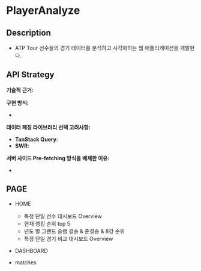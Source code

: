 # PlayerAnalyze

## Description

- ATP Tour 선수들의 경기 데이터를 분석하고 시각화하는 웹 애플리케이션을 개발한다.

## API Strategy

**기술적 근거:**

**구현 방식:**

-

**데이터 페칭 라이브러리 선택 고려사항:**

- **TanStack Query**:
- **SWR**:

**서버 사이드 Pre-fetching 방식을 배제한 이유:**

-

## PAGE

- HOME

  - 특정 단일 선수 대시보드 Overview
  - 현재 랭킹 순위 top 5
  - 년도 별 그랜드 슬램 결승 & 준결승 & 8강 순위
  - 특정 단일 경기 비교 대시보드 Overview

- DASHBOARD

- matches
